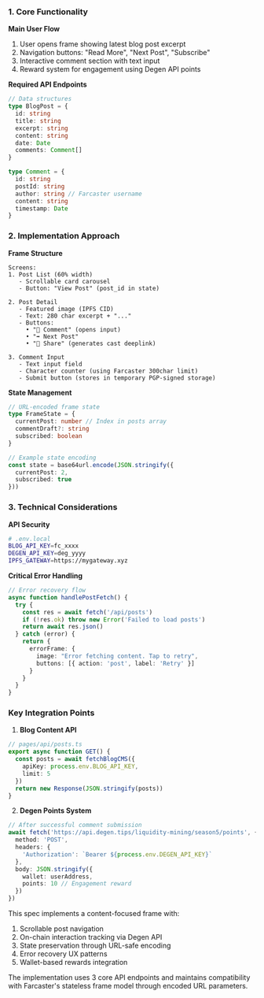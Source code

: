 ### 1. Core Functionality
**Main User Flow**  
1. User opens frame showing latest blog post excerpt  
2. Navigation buttons: "Read More", "Next Post", "Subscribe"  
3. Interactive comment section with text input  
4. Reward system for engagement using Degen API points  

**Required API Endpoints**  
```typescript
// Data structures
type BlogPost = {
  id: string
  title: string
  excerpt: string 
  content: string
  date: Date
  comments: Comment[]
}

type Comment = {
  id: string
  postId: string
  author: string // Farcaster username
  content: string
  timestamp: Date
}
```

### 2. Implementation Approach
**Frame Structure**  
```
Screens:
1. Post List (60% width)
   - Scrollable card carousel
   - Button: "View Post" (post_id in state)

2. Post Detail 
   - Featured image (IPFS CID)
   - Text: 280 char excerpt + "..." 
   - Buttons: 
     • "💬 Comment" (opens input)
     • "➡ Next Post"
     • "📡 Share" (generates cast deeplink)

3. Comment Input
   - Text input field
   - Character counter (using Farcaster 300char limit)
   - Submit button (stores in temporary PGP-signed storage)
```

**State Management**  
```typescript
// URL-encoded frame state
type FrameState = {
  currentPost: number // Index in posts array
  commentDraft?: string
  subscribed: boolean
}

// Example state encoding
const state = base64url.encode(JSON.stringify({
  currentPost: 2,
  subscribed: true
}))
```

### 3. Technical Considerations
**API Security**  
```bash
# .env.local
BLOG_API_KEY=fc_xxxx
DEGEN_API_KEY=deg_yyyy
IPFS_GATEWAY=https://mygateway.xyz
```

**Critical Error Handling**  
```typescript
// Error recovery flow
async function handlePostFetch() {
  try {
    const res = await fetch('/api/posts')
    if (!res.ok) throw new Error('Failed to load posts')
    return await res.json()
  } catch (error) {
    return {
      errorFrame: {
        image: "Error fetching content. Tap to retry",
        buttons: [{ action: 'post', label: 'Retry' }]
      }
    }
  }
}
```

### Key Integration Points
1. **Blog Content API**  
```typescript
// pages/api/posts.ts
export async function GET() {
  const posts = await fetchBlogCMS({
    apiKey: process.env.BLOG_API_KEY,
    limit: 5
  })
  return new Response(JSON.stringify(posts))
}
```

2. **Degen Points System**  
```typescript
// After successful comment submission
await fetch('https://api.degen.tips/liquidity-mining/season5/points', {
  method: 'POST',
  headers: {
    'Authorization': `Bearer ${process.env.DEGEN_API_KEY}`
  },
  body: JSON.stringify({
    wallet: userAddress,
    points: 10 // Engagement reward
  })
})
```

This spec implements a content-focused frame with:  
1. Scrollable post navigation  
2. On-chain interaction tracking via Degen API  
3. State preservation through URL-safe encoding  
4. Error recovery UX patterns  
5. Wallet-based rewards integration  

The implementation uses 3 core API endpoints and maintains compatibility with Farcaster's stateless frame model through encoded URL parameters.